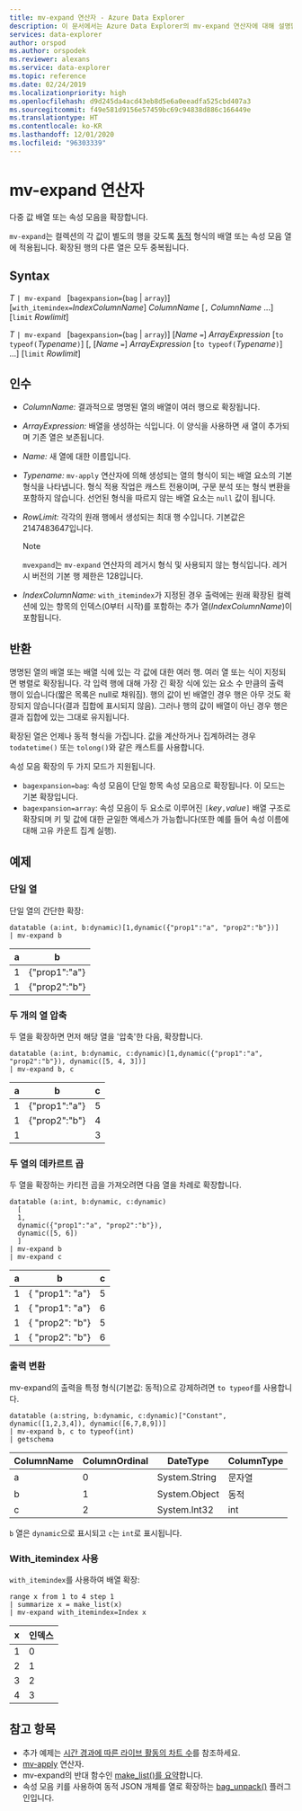 ```yaml
---
title: mv-expand 연산자 - Azure Data Explorer
description: 이 문서에서는 Azure Data Explorer의 mv-expand 연산자에 대해 설명합니다.
services: data-explorer
author: orspod
ms.author: orspodek
ms.reviewer: alexans
ms.service: data-explorer
ms.topic: reference
ms.date: 02/24/2019
ms.localizationpriority: high
ms.openlocfilehash: d9d245da4acd43eb8d5e6a0eeadfa525cbd407a3
ms.sourcegitcommit: f49e581d9156e57459bc69c94838d886c166449e
ms.translationtype: HT
ms.contentlocale: ko-KR
ms.lasthandoff: 12/01/2020
ms.locfileid: "96303339"
---
```

# <a name="mv-expand-operator"></a>mv-expand 연산자

다중 값 배열 또는 속성 모음을 확장합니다.

`mv-expand`는 컬렉션의 각 값이 별도의 행을 갖도록 [동적](./scalar-data-types/dynamic.md) 형식의 배열 또는 속성 모음 열에 적용됩니다. 확장된 행의 다른 열은 모두 중복됩니다. 

## <a name="syntax"></a>Syntax

*T* `| mv-expand ` [`bagexpansion=`(`bag` | `array`)] [`with_itemindex=`*IndexColumnName*] *ColumnName* [`,` *ColumnName* ...] [`limit` *Rowlimit*]

*T* `| mv-expand ` [`bagexpansion=`(`bag` | `array`)] [*Name* `=`] *ArrayExpression* [`to typeof(`*Typename*`)`] [, [*Name* `=`] *ArrayExpression* [`to typeof(`*Typename*`)`] ...] [`limit` *Rowlimit*]

## <a name="arguments"></a>인수

* *ColumnName:* 결과적으로 명명된 열의 배열이 여러 행으로 확장됩니다. 
* *ArrayExpression:* 배열을 생성하는 식입니다. 이 양식을 사용하면 새 열이 추가되며 기존 열은 보존됩니다.
* *Name:* 새 열에 대한 이름입니다.
* *Typename:* `mv-apply` 연산자에 의해 생성되는 열의 형식이 되는 배열 요소의 기본 형식을 나타냅니다. 형식 적용 작업은 캐스트 전용이며, 구문 분석 또는 형식 변환을 포함하지 않습니다. 선언된 형식을 따르지 않는 배열 요소는 `null` 값이 됩니다.
* *RowLimit:* 각각의 원래 행에서 생성되는 최대 행 수입니다. 기본값은 2147483647입니다. 

  > [!NOTE]
  > `mvexpand`는 `mv-expand` 연산자의 레거시 형식 및 사용되지 않는 형식입니다. 레거시 버전의 기본 행 제한은 128입니다.

* *IndexColumnName:* `with_itemindex`가 지정된 경우 출력에는 원래 확장된 컬렉션에 있는 항목의 인덱스(0부터 시작)를 포함하는 추가 열(*IndexColumnName*)이 포함됩니다. 

## <a name="returns"></a>반환

명명된 열의 배열 또는 배열 식에 있는 각 값에 대한 여러 행.
여러 열 또는 식이 지정되면 병렬로 확장됩니다. 각 입력 행에 대해 가장 긴 확장 식에 있는 요소 수 만큼의 출력 행이 있습니다(짧은 목록은 null로 채워짐). 행의 값이 빈 배열인 경우 행은 아무 것도 확장되지 않습니다(결과 집합에 표시되지 않음). 그러나 행의 값이 배열이 아닌 경우 행은 결과 집합에 있는 그대로 유지됩니다. 

확장된 열은 언제나 동적 형식을 가집니다. 값을 계산하거나 집계하려는 경우 `todatetime()` 또는 `tolong()`와 같은 캐스트를 사용합니다.

속성 모음 확장의 두 가지 모드가 지원됩니다.
* `bagexpansion=bag`: 속성 모음이 단일 항목 속성 모음으로 확장됩니다. 이 모드는 기본 확장입니다.
* `bagexpansion=array`: 속성 모음이 두 요소로 이루어진 `[`*key*`,`*value*`]` 배열 구조로 확장되며 키 및 값에 대한 균일한 액세스가 가능합니다(또한 예를 들어 속성 이름에 대해 고유 카운트 집계 실행). 

## <a name="examples"></a>예제

### <a name="single-column"></a>단일 열

단일 열의 간단한 확장:

<!-- csl: https://help.kusto.windows.net:443/Samples -->
 ```kusto
datatable (a:int, b:dynamic)[1,dynamic({"prop1":"a", "prop2":"b"})]
| mv-expand b 
```

|a|b|
|---|---|
|1|{"prop1":"a"}|
|1|{"prop2":"b"}|

### <a name="zipped-two-columns"></a>두 개의 열 압축

두 열을 확장하면 먼저 해당 열을 '압축'한 다음, 확장합니다.

<!-- csl: https://help.kusto.windows.net:443/Samples -->
```kusto
datatable (a:int, b:dynamic, c:dynamic)[1,dynamic({"prop1":"a", "prop2":"b"}), dynamic([5, 4, 3])]
| mv-expand b, c
```

|a|b|c|
|---|---|---|
|1|{"prop1":"a"}|5|
|1|{"prop2":"b"}|4|
|1||3|

### <a name="cartesian-product-of-two-columns"></a>두 열의 데카르트 곱

두 열을 확장하는 카티전 곱을 가져오려면 다음 열을 차례로 확장합니다.

<!-- csl: https://kuskusdfv3.kusto.windows.net/Kuskus -->
```kusto
datatable (a:int, b:dynamic, c:dynamic)
  [
  1,
  dynamic({"prop1":"a", "prop2":"b"}),
  dynamic([5, 6])
  ]
| mv-expand b
| mv-expand c
```

|a|b|c|
|---|---|---|
|1|{  "prop1": "a"}|5|
|1|{  "prop1": "a"}|6|
|1|{  "prop2": "b"}|5|
|1|{  "prop2": "b"}|6|

### <a name="convert-output"></a>출력 변환

mv-expand의 출력을 특정 형식(기본값: 동적)으로 강제하려면 `to typeof`를 사용합니다.

<!-- csl: https://help.kusto.windows.net:443/Samples -->
```kusto
datatable (a:string, b:dynamic, c:dynamic)["Constant", dynamic([1,2,3,4]), dynamic([6,7,8,9])]
| mv-expand b, c to typeof(int)
| getschema 
```

ColumnName|ColumnOrdinal|DateType|ColumnType
-|-|-|-
a|0|System.String|문자열
b|1|System.Object|동적
c|2|System.Int32|int

`b` 열은 `dynamic`으로 표시되고 `c`는 `int`로 표시됩니다.

### <a name="using-with_itemindex"></a>With_itemindex 사용

`with_itemindex`를 사용하여 배열 확장:

<!-- csl: https://help.kusto.windows.net:443/Samples -->
```kusto
range x from 1 to 4 step 1
| summarize x = make_list(x)
| mv-expand with_itemindex=Index x
```

|x|인덱스|
|---|---|
|1|0|
|2|1|
|3|2|
|4|3|
 
## <a name="see-also"></a>참고 항목

* 추가 예제는 [시간 경과에 따른 라이브 활동의 차트 수](./samples.md#chart-concurrent-sessions-over-time)를 참조하세요.
* [mv-apply](./mv-applyoperator.md) 연산자.
* mv-expand의 반대 함수인 [make_list()를 요약](makelist-aggfunction.md)합니다.
* 속성 모음 키를 사용하여 동적 JSON 개체를 열로 확장하는 [bag_unpack()](bag-unpackplugin.md) 플러그 인입니다.

